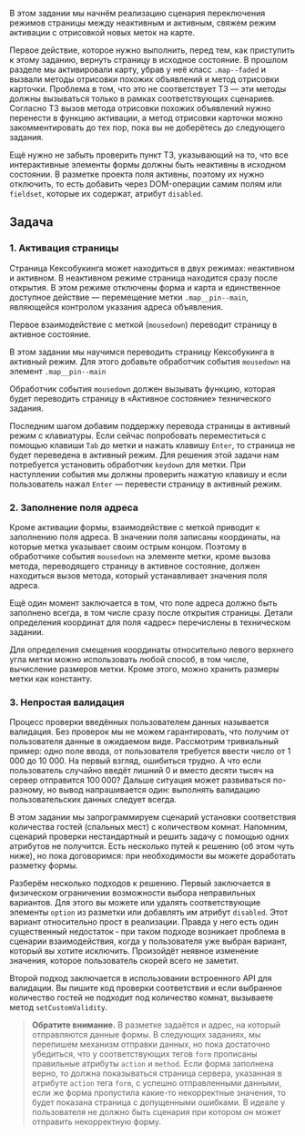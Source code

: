 В этом задании мы начнём реализацию сценария переключения режимов страницы между неактивным и активным, свяжем режим активации с отрисовкой новых меток на карте.

Первое действие, которое нужно выполнить, перед тем, как приступить к этому заданию, вернуть страницу в исходное состояние. В прошлом разделе мы активировали карту, убрав у неё класс ```.map--faded``` и вызвали методы отрисовки похожих объявлений и метод отрисовки карточки. Проблема в том, что это не соответствует ТЗ — эти методы должны вызываться только в рамках соответствующих сценариев. Согласно ТЗ вызов метода отрисовки похожих объявлений нужно перенести в функцию активации, а метод отрисовки карточки можно закомментировать до тех пор, пока вы не доберётесь до cледующего задания.

Ещё нужно не забыть проверить пункт ТЗ, указывающий на то, что все интерактивные элементы формы должны быть неактивны в исходном состоянии. В разметке проекта поля активны, поэтому их нужно отключить, то есть добавить через DOM-операции самим полям или ```fieldset```, которые их содержат, атрибут ```disabled```.

## Задача
### 1. Активация страницы
Страница Кексобукинга может находиться в двух режимах: неактивном и активном. В неактивном режиме страница находится сразу после открытия. В этом режиме отключены форма и карта и единственное доступное действие — перемещение метки ```.map__pin--main```, являющейся контролом указания адреса объявления.

Первое взаимодействие с меткой (```mousedown```) переводит страницу в активное состояние.

В этом задании мы научимся переводить страницу Кексобукинга в активный режим. Для этого добавьте обработчик события ```mousedown``` на элемент ```.map__pin--main```

Обработчик события ```mousedown``` должен вызывать функцию, которая будет переводить страницу в «Активное состояние» технического задания.

Последним шагом добавим поддержку перевода страницы в активный режим с клавиатуры. Если сейчас попробовать переместиться с помощью клавиши ```Tab``` до метки и нажать клавишу ```Enter```, то страница не будет переведена в активный режим. Для решения этой задачи нам потребуется установить обработчик ```keydown``` для метки. При наступлении события мы должны проверить нажатую клавишу и если пользователь нажал ```Enter``` — перевести страницу в активный режим.

### 2. Заполнение поля адреса
Кроме активации формы, взаимодействие с меткой приводит к заполнению поля адреса. В значении поля записаны координаты, на которые метка указывает своим острым концом. Поэтому в обработчике события ```mousedown``` на элементе метки, кроме вызова метода, переводящего страницу в активное состояние, должен находиться вызов метода, который устанавливает значения поля адреса.

Ещё один момент заключается в том, что поле адреса должно быть заполнено всегда, в том числе сразу после открытия страницы. Детали определения координат для поля «адрес» перечислены в техническом задании.

Для определения смещения координаты относительно левого верхнего угла метки можно использовать любой способ, в том числе, вычисление размеров метки. Кроме этого, можно хранить размеры метки как константу.

### 3. Непростая валидация
Процесс проверки введённых пользователем данных называется валидация. Без проверок мы не можем гарантировать, что получим от пользователя данные в ожидаемом виде. Рассмотрим тривиальный пример: одно поле ввода, от пользователя требуется ввести число от 1 000 до 10 000. На первый взгляд, ошибиться трудно. А что если пользователь случайно введёт лишний 0 и вместо десяти тысяч на сервер отправится 100 000? Дальше ситуация может развиваться по-разному, но вывод напрашивается один: выполнять валидацию пользовательских данных следует всегда.

В этом задании мы запрограммируем сценарий установки соответствия количества гостей (спальных мест) с количеством комнат. Напомним, сценарий проверки нестандартный и решить задачу с помощью одних атрибутов не получится. Есть несколько путей к решению (об этом чуть ниже), но пока договоримся: при необходимости вы можете доработать разметку формы.

Разберём несколько подходов к решению. Первый заключается в физическом ограничении возможности выбора неправильных вариантов. Для этого вы можете или удалять соответствующие элементы ```option``` из разметки или добавлять им атрибут ```disabled```. Этот вариант относительно прост в реализации. Правда у него есть один существенный недостаток ‐ при таком подходе возникает проблема в сценарии взаимодействия, когда у пользователя уже выбран вариант, который вы хотите исключить. Произойдёт неявное изменение значения, которое пользователь скорей всего не заметит.

Второй подход заключается в использовании встроенного API для валидации. Вы пишите код проверки соответствия и если выбранное количество гостей не подходит под количество комнат, вызываете метод ```setCustomValidity```.

> **Обратите внимание.** В разметке задаётся и адрес, на который отправляются данные формы. В следующих заданиях, мы перепишем механизм отправки данных, но пока достаточно убедиться, что у соответствующих тегов ```form``` прописаны правильные атрибуты ```action``` и ```method```.
Если форма заполнена верно, то должна показываться страница сервера, указанная в атрибуте ```action``` тега ```form```, с успешно отправленными данными, если же форма пропустила какие-то некорректные значения, то будет показана страница с допущенными ошибками. В идеале у пользователя не должно быть сценария при котором он может отправить некорректную форму.
